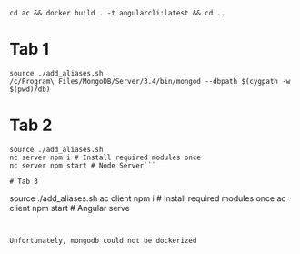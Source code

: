 ```cd ac && docker build . -t angularcli:latest && cd ..```

# Tab 1
```
source ./add_aliases.sh
/c/Program\ Files/MongoDB/Server/3.4/bin/mongod --dbpath $(cygpath -w $(pwd)/db)
```

# Tab 2
```
source ./add_aliases.sh
nc server npm i # Install required modules once
nc server npm start # Node Server```

# Tab 3
```
source ./add_aliases.sh
ac client npm i # Install required modules once
ac client npm start # Angular serve
```


Unfortunately, mongodb could not be dockerized